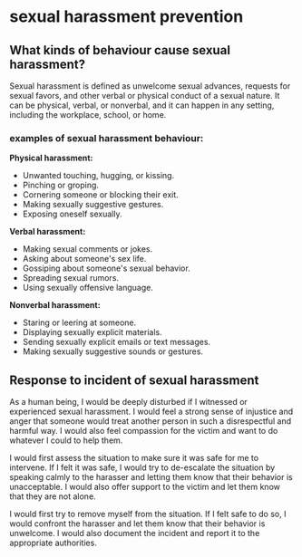 # sexual harassment prevention

## What kinds of behaviour cause sexual harassment?

Sexual harassment is defined as unwelcome sexual advances, requests for sexual favors, and other verbal or physical conduct of a sexual nature. It can be physical, verbal, or nonverbal, and it can happen in any setting, including the workplace, school, or home.

### examples of sexual harassment behaviour:

**Physical harassment:**

- Unwanted touching, hugging, or kissing.
- Pinching or groping.
- Cornering someone or blocking their exit.
- Making sexually suggestive gestures.
- Exposing oneself sexually.

**Verbal harassment:**

- Making sexual comments or jokes.
- Asking about someone's sex life.
- Gossiping about someone's sexual behavior.
- Spreading sexual rumors.
- Using sexually offensive language.

**Nonverbal harassment:**

- Staring or leering at someone.
- Displaying sexually explicit materials.
- Sending sexually explicit emails or text messages.
- Making sexually suggestive sounds or gestures.

## Response to incident of sexual harassment

As a human being, I would be deeply disturbed if I witnessed or experienced sexual harassment. I would feel a strong sense of injustice and anger that someone would treat another person in such a disrespectful and harmful way. I would also feel compassion for the victim and want to do whatever I could to help them.

I would first assess the situation to make sure it was safe for me to intervene. If I felt it was safe, I would try to de-escalate the situation by speaking calmly to the harasser and letting them know that their behavior is unacceptable.
I would also offer support to the victim and let them know that they are not alone.

I would first try to remove myself from the situation. If I felt safe to do so, I would confront the harasser and let them know that their behavior is unwelcome. I would also document the incident and report it to the appropriate authorities.
